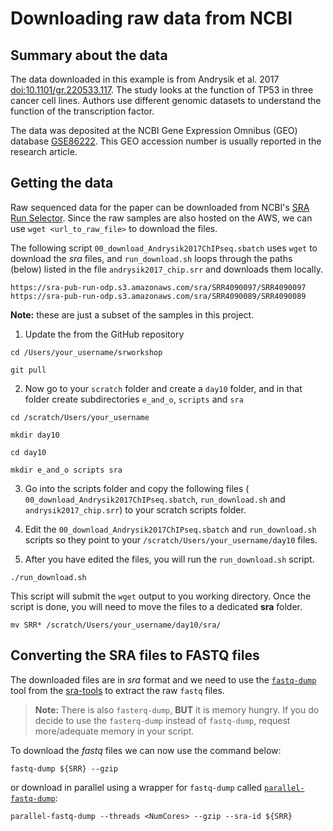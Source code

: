 # Downloading raw data from NCBI

## Summary about the data

The data downloaded in this example is from Andrysik et al. 2017 [doi:10.1101/gr.220533.117](https://genome.cshlp.org/content/27/10/1645). The study looks at the function of TP53 in three cancer cell lines. Authors use different genomic datasets to understand the function of the transcription factor. 

The data was deposited at the NCBI Gene Expression Omnibus (GEO) database [GSE86222](https://www.ncbi.nlm.nih.gov/geo/query/acc.cgi?acc=GSE86222). This GEO accession number is usually reported in the research article.

## Getting the data

Raw sequenced data for the paper can be downloaded from NCBI's [SRA Run Selector](https://www.ncbi.nlm.nih.gov/Traces/study/?acc=SRP083188&o=acc_s%3Aa). Since the raw samples are also hosted on the AWS, we can use `wget <url_to_raw_file>` to download the files. 

The following script `00_download_Andrysik2017ChIPseq.sbatch` uses `wget` to download the *sra* files, and `run_download.sh` loops through the paths (below) listed in the file `andrysik2017_chip.srr` and downloads them locally.

```
https://sra-pub-run-odp.s3.amazonaws.com/sra/SRR4090097/SRR4090097
https://sra-pub-run-odp.s3.amazonaws.com/sra/SRR4090089/SRR4090089
```
**Note:** these are just a subset of the samples in this project.

1. Update the from the GitHub repository

```
cd /Users/your_username/srworkshop

git pull
```

2. Now go to your `scratch` folder and create a `day10` folder, and in that folder create subdirectories `e_and_o`, `scripts` and `sra`

```
cd /scratch/Users/your_username

mkdir day10

cd day10

mkdir e_and_o scripts sra

```

3. Go into the scripts folder and copy the following files ( `00_download_Andrysik2017ChIPseq.sbatch`, `run_download.sh` and `andrysik2017_chip.srr`) to your scratch scripts folder.

4. Edit the `00_download_Andrysik2017ChIPseq.sbatch` and  `run_download.sh` scripts so they point to your `/scratch/Users/your_username/day10` files.

5. After you have edited the files, you will run the `run_download.sh` script.

```
./run_download.sh 
```

This script will submit the `wget` output to you working directory. Once the script is done, you will need to move the files to a dedicated **sra** folder.

```
mv SRR* /scratch/Users/your_username/day10/sra/
```

## Converting the SRA files to FASTQ files

The downloaded files are in *sra* format and we need to use the [`fastq-dump`](https://github.com/ncbi/sra-tools/wiki/HowTo:-fasterq-dump) tool from the [sra-tools](https://github.com/ncbi/sra-tools/wiki/01.-Downloading-SRA-Toolkit) to extract the raw `fastq` files. 

> **Note:** There is also `fasterq-dump`, **BUT** it is memory hungry. If you do decide to use the `fasterq-dump` instead of `fastq-dump`, request more/adequate memory in your script.

To download the *fastq* files we can now use the command below:

```
fastq-dump ${SRR} --gzip
```

or download in parallel using a wrapper for `fastq-dump` called [`parallel-fastq-dump`](https://github.com/rvalieris/parallel-fastq-dump):

```
parallel-fastq-dump --threads <NumCores> --gzip --sra-id ${SRR}
```